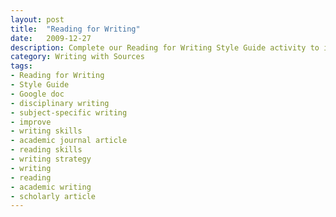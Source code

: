 ```yaml
---
layout: post
title:  "Reading for Writing"
date:   2009-12-27
description: Complete our Reading for Writing Style Guide activity to improve your academic writing!
category: Writing with Sources
tags:
- Reading for Writing
- Style Guide
- Google doc
- disciplinary writing
- subject-specific writing
- improve
- writing skills
- academic journal article
- reading skills
- writing strategy
- writing
- reading
- academic writing
- scholarly article
---
```


